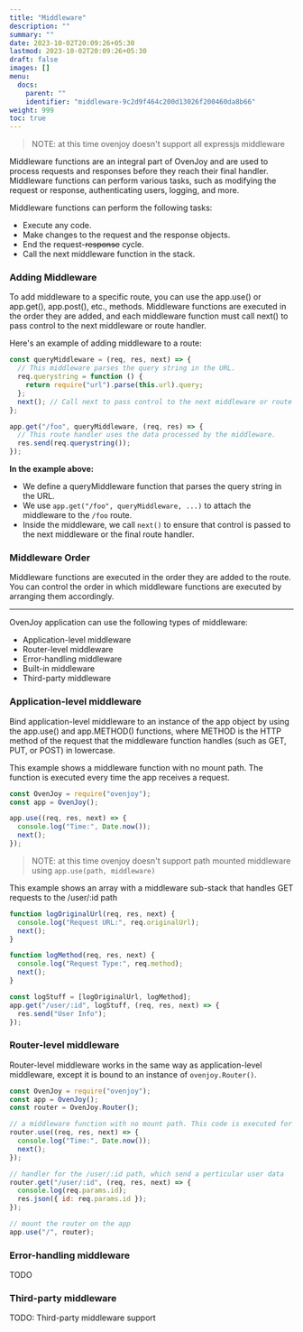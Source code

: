 ```yaml
---
title: "Middleware"
description: ""
summary: ""
date: 2023-10-02T20:09:26+05:30
lastmod: 2023-10-02T20:09:26+05:30
draft: false
images: []
menu:
  docs:
    parent: ""
    identifier: "middleware-9c2d9f464c200d13026f200460da8b66"
weight: 999
toc: true
---
```


> NOTE: at this time ovenjoy doesn't support all expressjs middleware

Middleware functions are an integral part of OvenJoy and are used to process requests and responses before they reach their final handler. Middleware functions can perform various tasks, such as modifying the request or response, authenticating users, logging, and more.

Middleware functions can perform the following tasks:

- Execute any code.
- Make changes to the request and the response objects.
- End the request-~~response~~ cycle.
- Call the next middleware function in the stack.

### Adding Middleware

To add middleware to a specific route, you can use the app.use() or app.get(), app.post(), etc., methods. Middleware functions are executed in the order they are added, and each middleware function must call next() to pass control to the next middleware or route handler.

Here's an example of adding middleware to a route:

```javascript
const queryMiddleware = (req, res, next) => {
  // This middleware parses the query string in the URL.
  req.querystring = function () {
    return require("url").parse(this.url).query;
  };
  next(); // Call next to pass control to the next middleware or route handler.
};

app.get("/foo", queryMiddleware, (req, res) => {
  // This route handler uses the data processed by the middleware.
  res.send(req.querystring());
});
```

**In the example above:**

- We define a queryMiddleware function that parses the query string in the URL.
- We use `app.get("/foo", queryMiddleware, ...)` to attach the middleware to the `/foo` route.
- Inside the middleware, we call `next()` to ensure that control is passed to the next middleware or the final route handler.

### Middleware Order

Middleware functions are executed in the order they are added to the route. You can control the order in which middleware functions are executed by arranging them accordingly.

---

OvenJoy application can use the following types of middleware:

- Application-level middleware
- Router-level middleware
- Error-handling middleware
- Built-in middleware
- Third-party middleware

### Application-level middleware

Bind application-level middleware to an instance of the app object by using the app.use() and app.METHOD() functions, where METHOD is the HTTP method of the request that the middleware function handles (such as GET, PUT, or POST) in lowercase.

This example shows a middleware function with no mount path. The function is executed every time the app receives a request.

```javascript
const OvenJoy = require("ovenjoy");
const app = OvenJoy();

app.use((req, res, next) => {
  console.log("Time:", Date.now());
  next();
});
```

> NOTE: at this time ovenjoy doesn't support path mounted middleware using `app.use(path, middleware)`

This example shows an array with a middleware sub-stack that handles GET requests to the /user/:id path

```javascript
function logOriginalUrl(req, res, next) {
  console.log("Request URL:", req.originalUrl);
  next();
}

function logMethod(req, res, next) {
  console.log("Request Type:", req.method);
  next();
}

const logStuff = [logOriginalUrl, logMethod];
app.get("/user/:id", logStuff, (req, res, next) => {
  res.send("User Info");
});
```

### Router-level middleware

Router-level middleware works in the same way as application-level middleware, except it is bound to an instance of `ovenjoy.Router()`.

```javascript
const OvenJoy = require("ovenjoy");
const app = OvenJoy();
const router = OvenJoy.Router();

// a middleware function with no mount path. This code is executed for every request to the router
router.use((req, res, next) => {
  console.log("Time:", Date.now());
  next();
});

// handler for the /user/:id path, which send a perticular user data
router.get("/user/:id", (req, res, next) => {
  console.log(req.params.id);
  res.json({ id: req.params.id });
});

// mount the router on the app
app.use("/", router);
```

### Error-handling middleware

TODO

### Third-party middleware

TODO: Third-party middleware support
